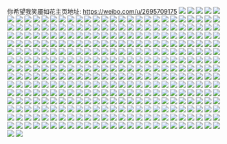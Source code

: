 你希望我笑靥如花主页地址: https://weibo.com/u/2695709175 
![](https://wx4.sinaimg.cn/mw2000/a0ad41f7gy1h96uutfg80j20u013z16a.jpg) 
![](https://wx4.sinaimg.cn/mw2000/a0ad41f7gy1h96ups0oc1j20zk1beavo.jpg) 
![](https://wx4.sinaimg.cn/mw2000/a0ad41f7gy1h94o0l3f6zj23402c0qv7.jpg) 
![](https://wx4.sinaimg.cn/mw2000/a0ad41f7gy1h94o0jlce5j22c0340hdu.jpg) 
![](https://wx4.sinaimg.cn/mw2000/a0ad41f7gy1h94kke1mpij20u0140toi.jpg) 
![](https://wx4.sinaimg.cn/mw2000/a0ad41f7gy1h8gao0tdswj20u0140qc4.jpg) 
![](https://wx4.sinaimg.cn/mw2000/a0ad41f7gy1h8gao0gu2wj20zj13l15h.jpg) 
![](https://wx4.sinaimg.cn/mw2000/a0ad41f7gy1h7vmbqtlxcj22c0340b2b.jpg) 
![](https://wx4.sinaimg.cn/mw2000/a0ad41f7gy1h7vmb5t5jmj22c03407wj.jpg) 
![](https://wx4.sinaimg.cn/mw2000/a0ad41f7gy1h7vmbslno6j22c03404qr.jpg) 
![](https://wx4.sinaimg.cn/mw2000/a0ad41f7gy1h7vmksawapj22c0340x6q.jpg) 
![](https://wx4.sinaimg.cn/mw2000/a0ad41f7gy1h7vmkpjrvaj22c0340kjn.jpg) 
![](https://wx4.sinaimg.cn/mw2000/a0ad41f7gy1h7vmcu69iaj22c0340qv6.jpg) 
![](https://wx4.sinaimg.cn/mw2000/a0ad41f7gy1h7vmd4uwbwj23402c0u0y.jpg) 
![](https://wx4.sinaimg.cn/mw2000/a0ad41f7gy1h7vmd0ssxbj23402c01kz.jpg) 
![](https://wx4.sinaimg.cn/mw2000/a0ad41f7gy1h7vmdadyxij23402c01kz.jpg) 
![](https://wx4.sinaimg.cn/mw2000/a0ad41f7gy1h6zea604p9j20zk1bedwe.jpg) 
![](https://wx4.sinaimg.cn/mw2000/a0ad41f7gy1h6sf9x5iioj21re29a4e3.jpg) 
![](https://wx4.sinaimg.cn/mw2000/a0ad41f7gy1h6sf9zzkrkj23402c0x6r.jpg) 
![](https://wx4.sinaimg.cn/mw2000/a0ad41f7gy1h5f5l6ynhbj20u013zafp.jpg) 
![](https://wx4.sinaimg.cn/mw2000/a0ad41f7gy1h5f5l6m6jgj213z0u0dkc.jpg) 
![](https://wx4.sinaimg.cn/mw2000/a0ad41f7gy1h5erj5dqhgj20u0140qa3.jpg) 
![](https://wx4.sinaimg.cn/mw2000/a0ad41f7gy1h5a5i8yd0hj20wi1ycwpv.jpg) 
![](https://wx4.sinaimg.cn/mw2000/a0ad41f7gy1h4y6b6ytfuj20u011s0v8.jpg) 
![](https://wx4.sinaimg.cn/mw2000/a0ad41f7gy1h4pu4vtm17j20wi0wewij.jpg) 
![](https://wx4.sinaimg.cn/mw2000/a0ad41f7ly1h4ibpm14cfj22eo335hdu.jpg) 
![](https://wx4.sinaimg.cn/mw2000/a0ad41f7ly1h4ibpoqbmqj23402c0x6r.jpg) 
![](https://wx4.sinaimg.cn/mw2000/a0ad41f7ly1h4ibppmj7bj20qo0wptlu.jpg) 
![](https://wx4.sinaimg.cn/mw2000/a0ad41f7ly1h4ibprgl9dj20z50i4wmx.jpg) 
![](https://wx4.sinaimg.cn/mw2000/a0ad41f7ly1h4ibpque00j21ha0rfqhv.jpg) 
![](https://wx4.sinaimg.cn/mw2000/a0ad41f7ly1h4ibpkr5ujj23402c0qv6.jpg) 
![](https://wx4.sinaimg.cn/mw2000/a0ad41f7ly1h4gy20ki1xj20zk1be4gk.jpg) 
![](https://wx4.sinaimg.cn/mw2000/a0ad41f7ly1h4gy22nl26j22c0340hdu.jpg) 
![](https://wx4.sinaimg.cn/mw2000/a0ad41f7ly1h4gy24cmukj22c03407wi.jpg) 
![](https://wx4.sinaimg.cn/mw2000/a0ad41f7gy1h4b75houz8j22802yob2c.jpg) 
![](https://wx4.sinaimg.cn/mw2000/a0ad41f7gy1h4bb5hs3cjj20zd19ge2y.jpg) 
![](https://wx4.sinaimg.cn/mw2000/a0ad41f7gy1h4bb5ef1fpj20zk1bex3d.jpg) 
![](https://wx4.sinaimg.cn/mw2000/a0ad41f7gy1h4bb5b97edj20zk1bekcu.jpg) 
![](https://wx4.sinaimg.cn/mw2000/a0ad41f7gy1h4bb5wixngj22c02zyu0z.jpg) 
![](https://wx4.sinaimg.cn/mw2000/a0ad41f7gy1h4bb5zaz4gj22c0340kjn.jpg) 
![](https://wx4.sinaimg.cn/mw2000/a0ad41f7gy1h45req0cdqj20u013ydmc.jpg) 
![](https://wx4.sinaimg.cn/mw2000/a0ad41f7gy1h45reqhc63j20u01hc13c.jpg) 
![](https://wx4.sinaimg.cn/mw2000/a0ad41f7gy1h45rer4i12j21400u045g.jpg) 
![](https://wx4.sinaimg.cn/mw2000/a0ad41f7gy1h45repkgodj21m53hoahm.jpg) 
![](https://wx4.sinaimg.cn/mw2000/a0ad41f7gy1h312afqy3kj22zh2c0u0y.jpg) 
![](https://wx4.sinaimg.cn/mw2000/a0ad41f7gy1h312ai8pecj22802you0y.jpg) 
![](https://wx4.sinaimg.cn/mw2000/a0ad41f7gy1h312acxnjhj22c03401kz.jpg) 
![](https://wx4.sinaimg.cn/mw2000/a0ad41f7gy1h23oa5s42pj20zk1betva.jpg) 
![](https://wx4.sinaimg.cn/mw2000/a0ad41f7gy1h23oa4y43jj20u012ltkn.jpg) 
![](https://wx4.sinaimg.cn/mw2000/a0ad41f7gy1h23oa8cpqdj22c0340kjn.jpg) 
![](https://wx4.sinaimg.cn/mw2000/a0ad41f7gy1h1mpf1wcm7j23402c0qv6.jpg) 
![](https://wx4.sinaimg.cn/mw2000/a0ad41f7gy1h11ajiz233j22c0340qv8.jpg) 
![](https://wx4.sinaimg.cn/mw2000/a0ad41f7gy1h11ajjohohj20zk1betk3.jpg) 
![](https://wx4.sinaimg.cn/mw2000/a0ad41f7gy1h11al54j0mj23402d17wl.jpg) 
![](https://wx4.sinaimg.cn/mw2000/a0ad41f7gy1h11al7laxhj23402cxnph.jpg) 
![](https://wx4.sinaimg.cn/mw2000/a0ad41f7gy1h0wlnxn6vcj22c0340hdu.jpg) 
![](https://wx4.sinaimg.cn/mw2000/a0ad41f7gy1h0wo26t75yj20qo0zk7bc.jpg) 
![](https://wx4.sinaimg.cn/mw2000/a0ad41f7gy1h0wlnzp7zdj20zk1be4i5.jpg) 
![](https://wx4.sinaimg.cn/mw2000/a0ad41f7gy1h0c2mbapzhj20zk1be1c0.jpg) 
![](https://wx4.sinaimg.cn/mw2000/a0ad41f7gy1h0c2mc4lj1j20zk1bek8c.jpg) 
![](https://wx4.sinaimg.cn/mw2000/a0ad41f7gy1h0c2mdhba2j21w02ioqv5.jpg) 
![](https://wx4.sinaimg.cn/mw2000/a0ad41f7gy1h0c2mie3opj227o2jznpf.jpg) 
![](https://wx4.sinaimg.cn/mw2000/a0ad41f7gy1h00gd2n50lj20zk1be4ia.jpg) 
![](https://wx4.sinaimg.cn/mw2000/a0ad41f7gy1gzt2tm8tggj21400u07j1.jpg) 
![](https://wx4.sinaimg.cn/mw2000/a0ad41f7gy1gzt2tn8ci1j21400u0n60.jpg) 
![](https://wx4.sinaimg.cn/mw2000/a0ad41f7gy1gzc3tg7crbj22c029ax6p.jpg) 
![](https://wx4.sinaimg.cn/mw2000/a0ad41f7gy1gydjjv8pukj20q71akgxz.jpg) 
![](https://wx4.sinaimg.cn/mw2000/a0ad41f7gy1gxwoaiwbvwj20zk1bedvj.jpg) 
![](https://wx4.sinaimg.cn/mw2000/a0ad41f7gy1gwrtmkchqij21900s4dru.jpg) 
![](https://wx4.sinaimg.cn/mw2000/a0ad41f7gy1gwdl845jakj21400s8wmb.jpg) 
![](https://wx4.sinaimg.cn/mw2000/a0ad41f7gy1gw6s33ue26j224w2l31kz.jpg) 
![](https://wx4.sinaimg.cn/mw2000/a0ad41f7gy1gw6s36baxsj22rl2c0e83.jpg) 
![](https://wx4.sinaimg.cn/mw2000/a0ad41f7gy1gw6sl3a3tsj22802yokjn.jpg) 
![](https://wx4.sinaimg.cn/mw2000/a0ad41f7gy1gw6skyo2jaj22802yo1l0.jpg) 
![](https://wx4.sinaimg.cn/mw2000/a0ad41f7gy1gvv3h3nvv1j22c0340e84.jpg) 
![](https://wx4.sinaimg.cn/mw2000/a0ad41f7gy1gvtu3uvkhaj22c0340npe.jpg) 
![](https://wx4.sinaimg.cn/mw2000/002WqV6fgy1gvq3zn3iy2j62c03404qr02.jpg) 
![](https://wx4.sinaimg.cn/mw2000/002WqV6fgy1gv74adbnh3j621w2yo7wj02.jpg) 
![](https://wx4.sinaimg.cn/mw2000/002WqV6fgy1gv159zu3g9j62au340b2a02.jpg) 
![](https://wx4.sinaimg.cn/mw2000/002WqV6fgy1gv15a0pmydj61o0280hdt02.jpg) 
![](https://wx4.sinaimg.cn/mw2000/002WqV6fgy1gv15a256aoj62c03401ky02.jpg) 
![](https://wx4.sinaimg.cn/mw2000/002WqV6fgy1gv15a4q1kyj62c03407wi02.jpg) 
![](https://wx4.sinaimg.cn/mw2000/002WqV6fgy1gv15a5z4zhj62c02hxx6q02.jpg) 
![](https://wx4.sinaimg.cn/mw2000/002WqV6fgy1gv159yi4f2j62c02h1e8302.jpg) 
![](https://wx4.sinaimg.cn/mw2000/002WqV6fgy1gv15a7h0toj63402c0npe02.jpg) 
![](https://wx4.sinaimg.cn/mw2000/002WqV6fgy1gv15a9vohbj63402c0npe02.jpg) 
![](https://wx4.sinaimg.cn/mw2000/002WqV6fgy1gv15abry9sj63402c0b2902.jpg) 
![](https://wx4.sinaimg.cn/mw2000/002WqV6fgy1guzgsv5yozj62802yonpe02.jpg) 
![](https://wx4.sinaimg.cn/mw2000/002WqV6fgy1gurwba18m6j63402c0b2a02.jpg) 
![](https://wx4.sinaimg.cn/mw2000/002WqV6fgy1gurwbbdg4lj63402c01ky02.jpg) 
![](https://wx4.sinaimg.cn/mw2000/002WqV6fgy1gurwbd34u9j63402c0hdt02.jpg) 
![](https://wx4.sinaimg.cn/mw2000/002WqV6fgy1gurwbeutcbj63402c0u0x02.jpg) 
![](https://wx4.sinaimg.cn/mw2000/002WqV6fgy1guo3mkvo5kj62c0340hdv02.jpg) 
![](https://wx4.sinaimg.cn/mw2000/002WqV6fgy1guo3moj7sij62c0340npi02.jpg) 
![](https://wx4.sinaimg.cn/mw2000/002WqV6fgy1guo3mr29yhj63402c0b2a02.jpg) 
![](https://wx4.sinaimg.cn/mw2000/002WqV6fgy1guo3mrq1t1j61400u0du602.jpg) 
![](https://wx4.sinaimg.cn/mw2000/002WqV6fgy1guirdm37mjj62802yob2b02.jpg) 
![](https://wx4.sinaimg.cn/mw2000/002WqV6fgy1guirdnf7bpj63402c0hdu02.jpg) 
![](https://wx4.sinaimg.cn/mw2000/002WqV6fgy1guirdj1di9j62c0340hdu02.jpg) 
![](https://wx4.sinaimg.cn/mw2000/002WqV6fgy1guirdknbcrj62h63414qq02.jpg) 
![](https://wx4.sinaimg.cn/mw2000/002WqV6fgy1guirdpbwkbj62c0340kjm02.jpg) 
![](https://wx4.sinaimg.cn/mw2000/002WqV6fgy1guirdrbb98j63402c0npe02.jpg) 
![](https://wx4.sinaimg.cn/mw2000/002WqV6fgy1gudgwtsbdsj61o02807wi02.jpg) 
![](https://wx4.sinaimg.cn/mw2000/002WqV6fgy1gubfrshipoj60rn10v11n02.jpg) 
![](https://wx4.sinaimg.cn/mw2000/002WqV6fgy1guap2y5s75j61400u0qcj02.jpg) 
![](https://wx4.sinaimg.cn/mw2000/002WqV6fgy1guap2zer8tj61400u0dnz02.jpg) 
![](https://wx4.sinaimg.cn/mw2000/a0ad41f7gy1gu5ms9gy4kj20u00u0gwl.jpg) 
![](https://wx4.sinaimg.cn/mw2000/a0ad41f7gy1gu5msag5mhj21400u0dmm.jpg) 
![](https://wx4.sinaimg.cn/mw2000/a0ad41f7gy1gu3dtn260tj20u00u0n2t.jpg) 
![](https://wx4.sinaimg.cn/mw2000/a0ad41f7gy1gtvlf4tyl0j23402c0npd.jpg) 
![](https://wx4.sinaimg.cn/mw2000/a0ad41f7gy1gtvcmfxzvyj21ho1zk1kx.jpg) 
![](https://wx4.sinaimg.cn/mw2000/a0ad41f7gy1gtqrty00hhj20u0140wk1.jpg) 
![](https://wx4.sinaimg.cn/mw2000/a0ad41f7gy1gtmqu5f9fpj23402c07wi.jpg) 
![](https://wx4.sinaimg.cn/mw2000/a0ad41f7gy1gtmqu8usfvj23402c04qq.jpg) 
![](https://wx4.sinaimg.cn/mw2000/a0ad41f7gy1gtmqub6jrtj22c0340hdu.jpg) 
![](https://wx4.sinaimg.cn/mw2000/a0ad41f7gy1gtk0zgevaoj21jk2237wh.jpg) 
![](https://wx4.sinaimg.cn/mw2000/a0ad41f7gy1gtir5xl5y1j20u0140101.jpg) 
![](https://wx4.sinaimg.cn/mw2000/a0ad41f7gy1gte1oc41qij20jc0xcwic.jpg) 
![](https://wx4.sinaimg.cn/mw2000/a0ad41f7gy1gtd3ov7v2kj20u00pd45t.jpg) 
![](https://wx4.sinaimg.cn/mw2000/a0ad41f7gy1gta8ght9nxj22c0340hdv.jpg) 
![](https://wx4.sinaimg.cn/mw2000/a0ad41f7gy1gt9fjio1j9j20u01sxq7l.jpg) 
![](https://wx4.sinaimg.cn/mw2000/a0ad41f7gy1gt9flpzc7mj22802yob2b.jpg) 
![](https://wx4.sinaimg.cn/mw2000/a0ad41f7gy1gt7euamuz7j22802yo1kz.jpg) 
![](https://wx4.sinaimg.cn/mw2000/a0ad41f7gy1gt7etyohvsj22802yox6q.jpg) 
![](https://wx4.sinaimg.cn/mw2000/a0ad41f7gy1gt7eut5jjnj22802yo1kz.jpg) 
![](https://wx4.sinaimg.cn/mw2000/a0ad41f7gy1gt5o12xp55j20u00vqqew.jpg) 
![](https://wx4.sinaimg.cn/mw2000/a0ad41f7gy1gt29v3w6wcj20zk1bee3i.jpg) 
![](https://wx4.sinaimg.cn/mw2000/a0ad41f7gy1gsvkdy776rj20o51swtga.jpg) 
![](https://wx4.sinaimg.cn/mw2000/a0ad41f7ly1gsoo0zdym6j22by2wf7wj.jpg) 
![](https://wx4.sinaimg.cn/mw2000/a0ad41f7ly1gsngcpjhv4j22402tcb29.jpg) 
![](https://wx4.sinaimg.cn/mw2000/a0ad41f7gy1gsk4pms3mpj20u012odsn.jpg) 
![](https://wx4.sinaimg.cn/mw2000/a0ad41f7gy1gsj07gq4ijj21400u0dsl.jpg) 
![](https://wx4.sinaimg.cn/mw2000/a0ad41f7gy1gsg50o08ivj22802yokjn.jpg) 
![](https://wx4.sinaimg.cn/mw2000/a0ad41f7gy1gsbilq7q3qj20ty13w1kx.jpg) 
![](https://wx4.sinaimg.cn/mw2000/a0ad41f7gy1gs8ngngvdyj20u01400ys.jpg) 
![](https://wx4.sinaimg.cn/mw2000/a0ad41f7gy1gs2zqxff7nj20zk1be7wh.jpg) 
![](https://wx4.sinaimg.cn/mw2000/a0ad41f7gy1gr8nz6ke6mj2283340hdv.jpg) 
![](https://wx4.sinaimg.cn/mw2000/a0ad41f7gy1gr8nzjlihpj23402c0npf.jpg) 
![](https://wx4.sinaimg.cn/mw2000/a0ad41f7gy1gr8o041vonj22c0340hdu.jpg) 
![](https://wx4.sinaimg.cn/mw2000/a0ad41f7gy1gr8o0d8ttxj23402c0qv6.jpg) 
![](https://wx4.sinaimg.cn/mw2000/a0ad41f7gy1gr8o0m9yxfj22c03401l0.jpg) 
![](https://wx4.sinaimg.cn/mw2000/a0ad41f7gy1gr8o0vh88uj20zk1bex6p.jpg) 
![](https://wx4.sinaimg.cn/mw2000/a0ad41f7gy1gqyedrnvnqj20u0140tnp.jpg) 
![](https://wx4.sinaimg.cn/mw2000/a0ad41f7gy1gqspx8g8ymj23402c0e84.jpg) 
![](https://wx4.sinaimg.cn/mw2000/a0ad41f7gy1gqspx6ceo3j22c0340kjn.jpg) 
![](https://wx4.sinaimg.cn/mw2000/a0ad41f7gy1gqspxbwseoj22c03404qt.jpg) 
![](https://wx4.sinaimg.cn/mw2000/a0ad41f7gy1gqspxe7johj23402c0x6r.jpg) 
![](https://wx4.sinaimg.cn/mw2000/a0ad41f7gy1gqbpotk1ypj22c0340qvd.jpg) 
![](https://wx4.sinaimg.cn/mw2000/a0ad41f7gy1gqbpowa1c0j22c03404qv.jpg) 
![](https://wx4.sinaimg.cn/mw2000/a0ad41f7gy1gqbpoxldyxj20zk1be7wi.jpg) 
![](https://wx4.sinaimg.cn/mw2000/a0ad41f7gy1gpmslqfvr1j21400u07ej.jpg) 
![](https://wx4.sinaimg.cn/mw2000/a0ad41f7ly1gp4nuontv1j20tz122n4v.jpg) 
![](https://wx4.sinaimg.cn/mw2000/a0ad41f7ly1gp4nuoz7ocj20tz10xqak.jpg) 
![](https://wx4.sinaimg.cn/mw2000/a0ad41f7ly1gp4nuoc1z3j20tz11iqbj.jpg) 
![](https://wx4.sinaimg.cn/mw2000/a0ad41f7ly1gp4nupbyivj20tz11j7cg.jpg) 
![](https://wx4.sinaimg.cn/mw2000/a0ad41f7ly1gp4nupsl1cj20i20mawit.jpg) 
![](https://wx4.sinaimg.cn/mw2000/a0ad41f7ly1gp4nuq0nopj20hq0lmdhr.jpg) 
![](https://wx4.sinaimg.cn/mw2000/a0ad41f7ly1gp4nuq7ztgj20tz11bjyu.jpg) 
![](https://wx4.sinaimg.cn/mw2000/a0ad41f7ly1gnt4397itrj22c0340npg.jpg) 
![](https://wx4.sinaimg.cn/mw2000/a0ad41f7ly1gnrfmd345qj20rs0t2gnh.jpg) 
![](https://wx4.sinaimg.cn/mw2000/a0ad41f7gy1gnaqwba2lmj20v913f0xf.jpg) 
![](https://wx4.sinaimg.cn/mw2000/a0ad41f7gy1gm7pn9nn92j22c0340hdt.jpg) 
![](https://wx4.sinaimg.cn/mw2000/a0ad41f7gy1glyzssdogqj20u0110n5i.jpg) 
![](https://wx4.sinaimg.cn/mw2000/a0ad41f7gy1glynrga4hfj22802yox74.jpg) 
![](https://wx4.sinaimg.cn/mw2000/a0ad41f7gy1glynri71awj224d340b2a.jpg) 
![](https://wx4.sinaimg.cn/mw2000/a0ad41f7gy1glgrm1f0lyj20u00u0qdq.jpg) 
![](https://wx4.sinaimg.cn/mw2000/a0ad41f7gy1glgrm2g7guj20u00u0nbu.jpg) 
![](https://wx4.sinaimg.cn/mw2000/a0ad41f7gy1glgrm2xixfj20u00u0aiu.jpg) 
![](https://wx4.sinaimg.cn/mw2000/a0ad41f7gy1glfgav9tyjj22c0340az7.jpg) 
![](https://wx4.sinaimg.cn/mw2000/a0ad41f7gy1gl535qmvd3j23402c01l5.jpg) 
![](https://wx4.sinaimg.cn/mw2000/a0ad41f7gy1gl535u7v9mj22c0340e8a.jpg) 
![](https://wx4.sinaimg.cn/mw2000/a0ad41f7gy1gl535vk2pcj23402c0kjl.jpg) 
![](https://wx4.sinaimg.cn/mw2000/a0ad41f7gy1gl535ynvwxj23402c07o6.jpg) 
![](https://wx4.sinaimg.cn/mw2000/a0ad41f7gy1gl536136raj23402c0hdt.jpg) 
![](https://wx4.sinaimg.cn/mw2000/a0ad41f7gy1gl5363esjbj23402c0qv6.jpg) 
![](https://wx4.sinaimg.cn/mw2000/a0ad41f7gy1gjtsj70grdj22c0340b29.jpg) 
![](https://wx4.sinaimg.cn/mw2000/a0ad41f7ly1gjlg5b06gtj23402c07ws.jpg) 
![](https://wx4.sinaimg.cn/mw2000/a0ad41f7ly1gjlg5d2aagj23402c01kx.jpg) 
![](https://wx4.sinaimg.cn/mw2000/a0ad41f7ly1gjlg5f63a6j23402c0qv3.jpg) 
![](https://wx4.sinaimg.cn/mw2000/a0ad41f7ly1gjlg4ufkvjj22c0340kb7.jpg) 
![](https://wx4.sinaimg.cn/mw2000/a0ad41f7ly1gjlg5ikdobj23402c07vo.jpg) 
![](https://wx4.sinaimg.cn/mw2000/a0ad41f7ly1gjlg5lsxnuj23402c0e82.jpg) 
![](https://wx4.sinaimg.cn/mw2000/a0ad41f7ly1gjlg50km57j23402c0e82.jpg) 
![](https://wx4.sinaimg.cn/mw2000/a0ad41f7ly1gjlg6ef7t7j23402c0hdt.jpg) 
![](https://wx4.sinaimg.cn/mw2000/a0ad41f7ly1gjlg5oips2j22c03404qp.jpg) 
![](https://wx4.sinaimg.cn/mw2000/a0ad41f7gy1gjd6pi6zfgj23402c0qvb.jpg) 
![](https://wx4.sinaimg.cn/mw2000/a0ad41f7gy1gjd6pm3y92j23402c0kjr.jpg) 
![](https://wx4.sinaimg.cn/mw2000/a0ad41f7gy1gjd6pdnefcj23402c0he6.jpg) 
![](https://wx4.sinaimg.cn/mw2000/a0ad41f7gy1gjd6ppnjy4j23402c04qr.jpg) 
![](https://wx4.sinaimg.cn/mw2000/a0ad41f7gy1gjd6m1met7j23402c07wq.jpg) 
![](https://wx4.sinaimg.cn/mw2000/a0ad41f7gy1gjd6mnazhtj23402c0he5.jpg) 
![](https://wx4.sinaimg.cn/mw2000/a0ad41f7gy1gjd6mbinz2j22c03407wy.jpg) 
![](https://wx4.sinaimg.cn/mw2000/a0ad41f7gy1gjd6lwjs6cj23402c01l6.jpg) 
![](https://wx4.sinaimg.cn/mw2000/a0ad41f7gy1gixbtdr0jpj20s80y1wn6.jpg) 
![](https://wx4.sinaimg.cn/mw2000/a0ad41f7ly1gh10dj2dadj21zk1hox6s.jpg) 
![](https://wx4.sinaimg.cn/mw2000/a0ad41f7ly1gh10dtllqsj23402c0u19.jpg) 
![](https://wx4.sinaimg.cn/mw2000/a0ad41f7ly1ggllifqv8zj20zk1bfqv6.jpg) 
![](https://wx4.sinaimg.cn/mw2000/a0ad41f7gy1ggg8xose1vj23402c0kjm.jpg) 
![](https://wx4.sinaimg.cn/mw2000/a0ad41f7gy1ggg8xmy92qj22c0340kjm.jpg) 
![](https://wx4.sinaimg.cn/mw2000/a0ad41f7gy1gfo35x4e5fj23402c0e8c.jpg) 
![](https://wx4.sinaimg.cn/mw2000/a0ad41f7gy1gfo362i1klj23402c0qve.jpg) 
![](https://wx4.sinaimg.cn/mw2000/a0ad41f7gy1gfo35repv0j23402c0e8b.jpg) 
![](https://wx4.sinaimg.cn/mw2000/a0ad41f7gy1gfo366gl2uj23402c07ws.jpg) 
![](https://wx4.sinaimg.cn/mw2000/a0ad41f7gy1gfbxgb3mmgj23402c0e8e.jpg) 
![](https://wx4.sinaimg.cn/mw2000/a0ad41f7gy1gedz4c22r1j22c0340e82.jpg) 
![](https://wx4.sinaimg.cn/mw2000/a0ad41f7gy1gdtlhkqivej23402c0x6q.jpg) 
![](https://wx4.sinaimg.cn/mw2000/a0ad41f7gy1gdtlhorpbsj22c0340qvf.jpg) 
![](https://wx4.sinaimg.cn/mw2000/a0ad41f7gy1gdtlhiog5aj23402c01kz.jpg) 
![](https://wx4.sinaimg.cn/mw2000/a0ad41f7ly1gdgg0ngzycj22c0340b2h.jpg) 
![](https://wx4.sinaimg.cn/mw2000/a0ad41f7ly1gdgg0u5inbj22c0340x6u.jpg) 
![](https://wx4.sinaimg.cn/mw2000/a0ad41f7gy1gdc4hkq6pbj22c0340npf.jpg) 
![](https://wx4.sinaimg.cn/mw2000/a0ad41f7gy1gdc4hj8a63j22c0340kjn.jpg) 
![](https://wx4.sinaimg.cn/mw2000/a0ad41f7gy1gdc4hm7xfbj23402c04qq.jpg) 
![](https://wx4.sinaimg.cn/mw2000/a0ad41f7ly1gd77platjoj20u01221kx.jpg) 
![](https://wx4.sinaimg.cn/mw2000/a0ad41f7ly1gd77pu9d63j20u01204qp.jpg) 
![](https://wx4.sinaimg.cn/mw2000/a0ad41f7ly1gd48m153ucj21400u0jzq.jpg) 
![](https://wx4.sinaimg.cn/mw2000/a0ad41f7gy1gawbzqi925j22c0340qvc.jpg) 
![](https://wx4.sinaimg.cn/mw2000/a0ad41f7gy1gawbzu9xfjj23402c0npm.jpg) 
![](https://wx4.sinaimg.cn/mw2000/a0ad41f7gy1gawbzlwg0aj22c0340x6x.jpg) 
![](https://wx4.sinaimg.cn/mw2000/a0ad41f7gy1gawbzwrlzdj23402c04qr.jpg) 
![](https://wx4.sinaimg.cn/mw2000/a0ad41f7gy1ga1dzf7cioj20yi0yie81.jpg) 
![](https://wx4.sinaimg.cn/mw2000/a0ad41f7gy1g9vf6kz711j22c0340kjm.jpg) 
![](https://wx4.sinaimg.cn/mw2000/a0ad41f7gy1g9vf6hsdblj22c03404qq.jpg) 
![](https://wx4.sinaimg.cn/mw2000/a0ad41f7gy1g9ryydzdrbj20j60j740b.jpg) 
![](https://wx4.sinaimg.cn/mw2000/a0ad41f7gy1g9ryyeeaooj20j60j741v.jpg) 
![](https://wx4.sinaimg.cn/mw2000/a0ad41f7gy1g9ryyezix7j20j60nnwij.jpg) 
![](https://wx4.sinaimg.cn/mw2000/a0ad41f7gy1g9ryyfu2v9j20u00u0jv0.jpg) 
![](https://wx4.sinaimg.cn/mw2000/a0ad41f7gy1g9ryyg6lhqj20j60j7aco.jpg) 
![](https://wx4.sinaimg.cn/mw2000/a0ad41f7gy1g9ryygyw02j20j60j677e.jpg) 
![](https://wx4.sinaimg.cn/mw2000/a0ad41f7gy1g90cc19qlpj20yi22ob29.jpg) 
![](https://wx4.sinaimg.cn/mw2000/a0ad41f7gy1g8yyuwv4lhj21400u0n62.jpg) 
![](https://wx4.sinaimg.cn/mw2000/a0ad41f7gy1g8yyuxbqpxj21400u0gt5.jpg) 
![](https://wx4.sinaimg.cn/mw2000/a0ad41f7ly1g8vhrpczvhj22c03404qp.jpg) 
![](https://wx4.sinaimg.cn/mw2000/a0ad41f7ly1g8vhrlybe4j22c03401ky.jpg) 
![](https://wx4.sinaimg.cn/mw2000/a0ad41f7gy1g8l5w8gkltj20ci0dgwgb.jpg) 
![](https://wx4.sinaimg.cn/mw2000/a0ad41f7gy1g8ixdrjhs1j21sc2dsb2f.jpg) 
![](https://wx4.sinaimg.cn/mw2000/a0ad41f7ly1g8h4axgtmaj22802yo7wq.jpg) 
![](https://wx4.sinaimg.cn/mw2000/a0ad41f7gy1g7fgcy6r0wj22c0340npd.jpg) 
![](https://wx4.sinaimg.cn/mw2000/a0ad41f7gy1g7fgcwyb49j22c0340e83.jpg) 
![](https://wx4.sinaimg.cn/mw2000/a0ad41f7ly1g6d9wgbdm9j21400u0atn.jpg) 
![](https://wx4.sinaimg.cn/mw2000/a0ad41f7gy1g69t3dpki6j20u014078x.jpg) 
![](https://wx4.sinaimg.cn/mw2000/a0ad41f7gy1g5hm6a1315j22c0340u0z.jpg) 
![](https://wx4.sinaimg.cn/mw2000/a0ad41f7gy1g5gwktsnebj21400u04qp.jpg) 
![](https://wx4.sinaimg.cn/mw2000/a0ad41f7gy1g5gwln7m4tj21400u01kx.jpg) 
![](https://wx4.sinaimg.cn/mw2000/a0ad41f7ly1g58uag26vwj20u00smgsf.jpg) 
![](https://wx4.sinaimg.cn/mw2000/a0ad41f7gy1g4zqd6s1rqj20ku112qa6.jpg) 
![](https://wx4.sinaimg.cn/mw2000/a0ad41f7gy1g4ieuagcdbj21sc2dse87.jpg) 
![](https://wx4.sinaimg.cn/mw2000/a0ad41f7gy1g4ieudc3yoj21sc2dsqva.jpg) 
![](https://wx4.sinaimg.cn/mw2000/a0ad41f7gy1g4ieugcxatj21sc2dsu12.jpg) 
![](https://wx4.sinaimg.cn/mw2000/a0ad41f7gy1g4ieule8n5j21sc2dskjr.jpg) 
![](https://wx4.sinaimg.cn/mw2000/a0ad41f7gy1g4ieuj3xcrj22ds1scnpi.jpg) 
![](https://wx4.sinaimg.cn/mw2000/a0ad41f7gy1g4ieuo13bij21sc2dse87.jpg) 
![](https://wx4.sinaimg.cn/mw2000/a0ad41f7ly1g4dbfmwd29j23402c0npg.jpg) 
![](https://wx4.sinaimg.cn/mw2000/a0ad41f7gy1g3yqe4oeq3j22bc3h0kjt.jpg) 
![](https://wx4.sinaimg.cn/mw2000/a0ad41f7gy1g3yqe6jlv4j21sc2dse87.jpg) 
![](https://wx4.sinaimg.cn/mw2000/a0ad41f7gy1g3yqe9c0a6j21sc2ds1l2.jpg) 
![](https://wx4.sinaimg.cn/mw2000/a0ad41f7gy1g3yqe273dlj21sc2dsnpi.jpg) 
![](https://wx4.sinaimg.cn/mw2000/a0ad41f7gy1g3yqeb9ierj22ds1scx6v.jpg) 
![](https://wx4.sinaimg.cn/mw2000/a0ad41f7gy1g3yqecwowej22ds1sc4qv.jpg) 
![](https://wx4.sinaimg.cn/mw2000/a0ad41f7gy1g3yqeegma7j21sc2dskjp.jpg) 
![](https://wx4.sinaimg.cn/mw2000/a0ad41f7gy1g3yqekkwftj21sc2dshdy.jpg) 
![](https://wx4.sinaimg.cn/mw2000/a0ad41f7gy1g3yqem2le2j21sc2dsx6u.jpg) 
![](https://wx4.sinaimg.cn/mw2000/a0ad41f7ly1g3lvi8j92zj20u0140kjl.jpg) 
![](https://wx4.sinaimg.cn/mw2000/a0ad41f7ly1g3j3ewh9stj20u01hcgxb.jpg) 
![](https://wx4.sinaimg.cn/mw2000/a0ad41f7ly1g3j3evyngjj20u01hcwsw.jpg) 
![](https://wx4.sinaimg.cn/mw2000/a0ad41f7ly1g3hc7dvamzj21sc2dskjm.jpg) 
![](https://wx4.sinaimg.cn/mw2000/a0ad41f7ly1g3hc7o28gtj21sc2dse82.jpg) 
![](https://wx4.sinaimg.cn/mw2000/a0ad41f7gy1g3g7ihdwxkj21sc2dshdy.jpg) 
![](https://wx4.sinaimg.cn/mw2000/a0ad41f7gy1g3g7if0zwmj21sc2dsx6u.jpg) 
![](https://wx4.sinaimg.cn/mw2000/a0ad41f7gy1g3g7ijmpibj21sc2dsnpi.jpg) 
![](https://wx4.sinaimg.cn/mw2000/a0ad41f7gy1g3ah68xcsbj20yi19wk6g.jpg) 
![](https://wx4.sinaimg.cn/mw2000/a0ad41f7gy1g3ah69tmbmj20yi1bckjm.jpg) 
![](https://wx4.sinaimg.cn/mw2000/a0ad41f7gy1g3ah6avredj20yi12cb2a.jpg) 
![](https://wx4.sinaimg.cn/mw2000/a0ad41f7gy1g3ah6bc08tj20yi19xwty.jpg) 
![](https://wx4.sinaimg.cn/mw2000/a0ad41f7gy1g3ah6c2w9tj20xz19re82.jpg) 
![](https://wx4.sinaimg.cn/mw2000/a0ad41f7gy1g3ah68cjp6j20yi19mhdu.jpg) 
![](https://wx4.sinaimg.cn/mw2000/a0ad41f7gy1g384b30xllj20yi22ob29.jpg) 
![](https://wx4.sinaimg.cn/mw2000/a0ad41f7gy1g37tzfb0mkj21400u0gvt.jpg) 
![](https://wx4.sinaimg.cn/mw2000/a0ad41f7gy1g2yr6igjzbj21sg2ds4qv.jpg) 
![](https://wx4.sinaimg.cn/mw2000/a0ad41f7ly1g2vaqq1spuj21sg2dsnpi.jpg) 
![](https://wx4.sinaimg.cn/mw2000/a0ad41f7ly1g2aof1i16qj21sg2dsnpj.jpg) 
![](https://wx4.sinaimg.cn/mw2000/a0ad41f7ly1g29ko4l9tdj216q1kw4qp.jpg) 
![](https://wx4.sinaimg.cn/mw2000/a0ad41f7ly1g29ko2a5wzj23402c0kju.jpg) 
![](https://wx4.sinaimg.cn/mw2000/a0ad41f7ly1g28f2y9nxzj21dc0uuq84.jpg) 
![](https://wx4.sinaimg.cn/mw2000/a0ad41f7ly1g27vw1usxuj21hc0u0x6p.jpg) 
![](https://wx4.sinaimg.cn/mw2000/a0ad41f7ly1g26x2131lcj21sg2dsqvb.jpg) 
![](https://wx4.sinaimg.cn/mw2000/a0ad41f7ly1g24hlhh6t4j22c0340npo.jpg) 
![](https://wx4.sinaimg.cn/mw2000/a0ad41f7ly1g24hl4iz5yj23402c0npd.jpg) 
![](https://wx4.sinaimg.cn/mw2000/a0ad41f7ly1g24hmhl5p3j23402c0u17.jpg) 
![](https://wx4.sinaimg.cn/mw2000/a0ad41f7ly1g24hmu4r88j21sg2dsb2f.jpg) 
![](https://wx4.sinaimg.cn/mw2000/a0ad41f7ly1g1uwwkllkoj20u013whdt.jpg) 
![](https://wx4.sinaimg.cn/mw2000/a0ad41f7ly1g1ixva5l60j23402c0hdu.jpg) 
![](https://wx4.sinaimg.cn/mw2000/a0ad41f7ly1g1doolgxsej23402c0qv9.jpg) 
![](https://wx4.sinaimg.cn/mw2000/a0ad41f7ly1g1dooef77cj22c0340e84.jpg) 
![](https://wx4.sinaimg.cn/mw2000/a0ad41f7ly1g1cnuc1whnj20yi1a07wi.jpg) 
![](https://wx4.sinaimg.cn/mw2000/a0ad41f7ly1g186dqlkhgj21sg2dsu12.jpg) 
![](https://wx4.sinaimg.cn/mw2000/a0ad41f7ly1g0xm5saud8j20rs0rskaf.jpg) 
![](https://wx4.sinaimg.cn/mw2000/a0ad41f7ly1g0xm5516quj20rs0rsav7.jpg) 
![](https://wx4.sinaimg.cn/mw2000/a0ad41f7ly1g0xmwlq2haj20rs0rsqpx.jpg) 
![](https://wx4.sinaimg.cn/mw2000/a0ad41f7ly1g0v2nt5ik5j20yi19wu0x.jpg) 
![](https://wx4.sinaimg.cn/mw2000/a0ad41f7gy1g09hjp20v9j22ds1sg4qv.jpg) 
![](https://wx4.sinaimg.cn/mw2000/a0ad41f7gy1g07geha990j20rs15o1en.jpg) 
![](https://wx4.sinaimg.cn/mw2000/a0ad41f7gy1fzghdn9op3j21sg2ds1l8.jpg) 
![](https://wx4.sinaimg.cn/mw2000/a0ad41f7gy1fzghdjat2mj21sg2ds4r0.jpg) 
![](https://wx4.sinaimg.cn/mw2000/a0ad41f7gy1fzghdpysn8j21sg2ds4qx.jpg) 
![](https://wx4.sinaimg.cn/mw2000/a0ad41f7gy1fzb12dlxyej20ku15yain.jpg) 
![](https://wx4.sinaimg.cn/mw2000/a0ad41f7gy1fz9stddoogj21sg2ds7wn.jpg) 
![](https://wx4.sinaimg.cn/mw2000/a0ad41f7gy1fz9st8xc0xj21sg2dsx6u.jpg) 
![](https://wx4.sinaimg.cn/mw2000/a0ad41f7gy1fyw3q651l6j20yi1a0npe.jpg) 
![](https://wx4.sinaimg.cn/mw2000/a0ad41f7gy1fypor629m9j20yi19wnpe.jpg) 
![](https://wx4.sinaimg.cn/mw2000/a0ad41f7gy1fyouyshryqj20yi19wnpe.jpg) 
![](https://wx4.sinaimg.cn/mw2000/a0ad41f7gy1fyouz0qc1oj20yi19wb2a.jpg) 
![](https://wx4.sinaimg.cn/mw2000/a0ad41f7gy1fyog27na6hj20u012q1iu.jpg) 
![](https://wx4.sinaimg.cn/mw2000/a0ad41f7gy1fyog2huqwjj20zk0oz7su.jpg) 
![](https://wx4.sinaimg.cn/mw2000/a0ad41f7gy1fymjoxdaegj20u0140k0k.jpg) 
![](https://wx4.sinaimg.cn/mw2000/a0ad41f7gy1fymf2343udj20yi19wu0x.jpg) 
![](https://wx4.sinaimg.cn/mw2000/a0ad41f7gy1fyfw2vkwdqj20yi19w4qq.jpg) 
![](https://wx4.sinaimg.cn/mw2000/a0ad41f7gy1fxsowzp1m7j21sg2ds1l3.jpg) 
![](https://wx4.sinaimg.cn/mw2000/a0ad41f7gy1fxsowx07g2j21sg2dskjr.jpg) 
![](https://wx4.sinaimg.cn/mw2000/a0ad41f7gy1fxlo0t3pxbj20yi19wnpd.jpg) 
![](https://wx4.sinaimg.cn/mw2000/a0ad41f7gy1fx5fq2rmqoj21sg2ds4qt.jpg) 
![](https://wx4.sinaimg.cn/mw2000/a0ad41f7gy1fx5fq4hxv1j21sg2dsqv8.jpg) 
![](https://wx4.sinaimg.cn/mw2000/a0ad41f7gy1fx5fq0o7mtj21sg2dshdx.jpg) 
![](https://wx4.sinaimg.cn/mw2000/a0ad41f7gy1fx5fq6nsp4j21sg2ds4qt.jpg) 
![](https://wx4.sinaimg.cn/mw2000/a0ad41f7gy1fx5fq8l3tfj20yi1pc4qr.jpg) 
![](https://wx4.sinaimg.cn/mw2000/a0ad41f7gy1fx5fqa12avj21sg2dshdx.jpg) 
![](https://wx4.sinaimg.cn/mw2000/a0ad41f7gy1fx5fqbznbqj21sg2dse85.jpg) 
![](https://wx4.sinaimg.cn/mw2000/a0ad41f7gy1fx5fqdpjf9j21sg2dsnph.jpg) 
![](https://wx4.sinaimg.cn/mw2000/a0ad41f7gy1fx5fqfkqadj21sg2dsnph.jpg) 
![](https://wx4.sinaimg.cn/mw2000/a0ad41f7gy1fwbky4jh65j20rs4w4qv8.jpg) 
![](https://wx4.sinaimg.cn/mw2000/a0ad41f7gy1fv5emjhcnzj21sg2dsb2f.jpg) 
![](https://wx4.sinaimg.cn/mw2000/a0ad41f7gy1fv5emncdigj21sg2dsqvb.jpg) 
![](https://wx4.sinaimg.cn/mw2000/a0ad41f7gy1fv5emqy9cmj21sg2dse87.jpg) 
![](https://wx4.sinaimg.cn/mw2000/a0ad41f7gy1fuyw76rnf5j20rs15o4qp.jpg) 
![](https://wx4.sinaimg.cn/mw2000/a0ad41f7gy1fty3aawfb1j20xr190n8q.jpg) 
![](https://wx4.sinaimg.cn/mw2000/a0ad41f7gy1fty3aehgitj22ds1sgkjq.jpg) 
![](https://wx4.sinaimg.cn/mw2000/a0ad41f7gy1fty3agf86uj21sg2dsqva.jpg) 
![](https://wx4.sinaimg.cn/mw2000/a0ad41f7gy1fty3ahzeg5j21hf1z44qp.jpg) 
![](https://wx4.sinaimg.cn/mw2000/a0ad41f7gy1fty3acojiyj22ds1sgqv9.jpg) 
![](https://wx4.sinaimg.cn/mw2000/a0ad41f7gy1fty3ahhgz6j20qo0zk7je.jpg) 
![](https://wx4.sinaimg.cn/mw2000/a0ad41f7gy1fty3biknjzj21sg2dsx6t.jpg) 
![](https://wx4.sinaimg.cn/mw2000/a0ad41f7gy1fty3bgof1gj21sg2dse85.jpg) 
![](https://wx4.sinaimg.cn/mw2000/a0ad41f7gy1fty3bjhmdlj21z41hf1kx.jpg) 
![](https://wx4.sinaimg.cn/mw2000/a0ad41f7gy1ftqsrestx3j21sg2dsb2e.jpg) 
![](https://wx4.sinaimg.cn/mw2000/a0ad41f7gy1ftqsrix3uej21sg2dsqv9.jpg) 
![](https://wx4.sinaimg.cn/mw2000/a0ad41f7gy1ftqsrl8jqej21sg2ds1l2.jpg) 
![](https://wx4.sinaimg.cn/mw2000/a0ad41f7gy1ftqsrnij8yj21sg2dsnpj.jpg) 
![](https://wx4.sinaimg.cn/mw2000/a0ad41f7gy1ftqsrcjdojj21sg2dse85.jpg) 
![](https://wx4.sinaimg.cn/mw2000/a0ad41f7gy1ftphiti466j20yi19wx6p.jpg) 
![](https://wx4.sinaimg.cn/mw2000/a0ad41f7gy1ftha7qsbm0j20xc18ekjl.jpg) 
![](https://wx4.sinaimg.cn/mw2000/a0ad41f7gy1ft9ql697lhj21sg2dse84.jpg) 
![](https://wx4.sinaimg.cn/mw2000/a0ad41f7gy1fsjvh9733fj20yi1a0u0y.jpg) 
![](https://wx4.sinaimg.cn/mw2000/a0ad41f7gy1fsasqy9bspj20yi0pub29.jpg) 
![](https://wx4.sinaimg.cn/mw2000/a0ad41f7gy1fsasqbp86rj22c0340b29.jpg) 
![](https://wx4.sinaimg.cn/mw2000/a0ad41f7gy1fr9gjza650j20yi19we31.jpg) 
![](https://wx4.sinaimg.cn/mw2000/a0ad41f7gy1fqmocqf50vj20yi1a0qv5.jpg) 
![](https://wx4.sinaimg.cn/mw2000/a0ad41f7gy1fpjngyn6quj20yi1a0u0x.jpg) 
